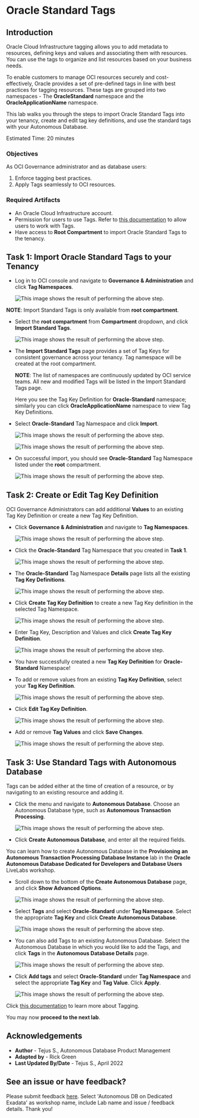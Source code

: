 # Oracle Standard Tags

## Introduction
Oracle Cloud Infrastructure tagging allows you to add metadata to resources, defining keys and values and associating them with resources. You can use the tags to organize and list resources based on your business needs.

To enable customers to manage OCI resources securely and cost-effectively, Oracle provides a set of pre-defined tags in line with best practices for tagging resources. These tags are grouped into two namespaces - The **OracleStandard** namespace and the **OracleApplicationName** namespace.

This lab walks you through the steps to import Oracle Standard Tags into your tenancy, create and edit tag key definitions, and use the standard tags with your Autonomous Database.

Estimated Time: 20 minutes

### Objectives

As OCI Governance administrator and as database users:
1. Enforce tagging best practices.
2. Apply Tags seamlessly to OCI resources.


### Required Artifacts

- An Oracle Cloud Infrastructure account.
- Permission for users to use Tags. Refer to [this documentation](https://docs.oracle.com/en-us/iaas/Content/Tagging/Tasks/managingtagsandtagnamespaces.htm#Who) to allow users to work with Tags.
- Have access to **Root Compartment** to import Oracle Standard Tags to the tenancy.


## Task 1: Import Oracle Standard Tags to your Tenancy

- Log in to OCI console and navigate to **Governance & Administration** and click **Tag Namespaces**.

    ![This image shows the result of performing the above step.](./images/tag2.png " ")

**NOTE**: Import Standard Tags is only available from **root compartment**.

- Select the **root compartment** from **Compartment** dropdown, and click **Import Standard Tags**.

    ![This image shows the result of performing the above step.](./images/tag3.png " ")

- The **Import Standard Tags** page provides a set of Tag Keys for consistent governance across your tenancy. Tag namespace will be created at the root compartment.

    **NOTE**: The list of namespaces are continuously updated by OCI service teams. All new and modified Tags will be listed in the Import Standard Tags page.

    Here you see the Tag Key Definition for **Oracle-Standard** namespace; similarly you can click **OracleApplicationName** namespace to view Tag Key Definitions.

- Select **Oracle-Standard** Tag Namespace and click **Import**.

    ![This image shows the result of performing the above step.](./images/tag4.png " ")

    ![This image shows the result of performing the above step.](./images/tag5.png " ")

- On successful import, you should see **Oracle-Standard** Tag Namespace listed under the **root** compartment.

    ![This image shows the result of performing the above step.](./images/tag6.png " ")

## Task 2: Create or Edit Tag Key Definition

OCI Governance Administrators can add additional **Values** to an existing Tag Key Definition or create a new Tag Key Definition.

- Click **Governance & Administration** and navigate to **Tag Namespaces**.

    ![This image shows the result of performing the above step.](./images/tag2.png " ")

- Click the **Oracle-Standard** Tag Namespace that you created in **Task 1**.

    ![This image shows the result of performing the above step.](./images/tag6.png " ")

- The **Oracle-Standard** Tag Namespace **Details** page lists all the existing **Tag Key Definitions**.

    ![This image shows the result of performing the above step.](./images/tag8.png " ")

- Click **Create Tag Key Definition** to create a new Tag Key definition in the selected Tag Namespace.

    ![This image shows the result of performing the above step.](./images/tag9.png " ")

- Enter Tag Key, Description and Values and click **Create Tag Key Definition**.

    ![This image shows the result of performing the above step.](./images/tag10.png " ")

- You have successfully created a new **Tag Key Definition** for **Oracle-Standard** Namespace!

- To add or remove values from an existing **Tag Key Definition**, select your **Tag Key Definition**.

    ![This image shows the result of performing the above step.](./images/tag11.png " ")

- Click **Edit Tag Key Definition**.

    ![This image shows the result of performing the above step.](./images/tag12.png " ")

- Add or remove **Tag Values** and click **Save Changes**.

    ![This image shows the result of performing the above step.](./images/tag13.png " ")


## Task 3: Use Standard Tags with Autonomous Database

Tags can be added either at the time of creation of a resource, or by navigating to an existing resource and adding it.

- Click the menu and navigate to **Autonomous Database**. Choose an Autonomous Database type, such as **Autonomous Transaction Processing**.

    ![This image shows the result of performing the above step.](./images/tag14.png " ")

- Click **Create Autonomous Database**, and enter all the required fields.

You can learn how to create Autonomous Database in the **Provisioning an Autonomous Transaction Processing Database Instance** lab in the **Oracle Autonomous Database Dedicated for Developers and Database Users** LiveLabs workshop.

- Scroll down to the bottom of the **Create Autonomous Database** page, and click **Show Advanced Options**.

    ![This image shows the result of performing the above step.](./images/tag15.png " ")

- Select **Tags** and select **Oracle-Standard** under **Tag Namespace**. Select the appropriate **Tag Key** and click **Create Autonomous Database**.

    ![This image shows the result of performing the above step.](./images/tag16.png " ")

- You can also add Tags to an existing Autonomous Database. Select the Autonomous Database in which you would like to add the Tags, and click **Tags** in the **Autonomous Database Details** page.

    ![This image shows the result of performing the above step.](./images/tag17.png " ")

- Click **Add tags** and select **Oracle-Standard** under **Tag Namespace** and select the appropriate **Tag Key** and **Tag Value**. Click **Apply**.

    ![This image shows the result of performing the above step.](./images/tag18.png " ")

Click [this documentation](https://docs.oracle.com/en/cloud/paas/autonomous-database/myyyc/index.html) to learn more about Tagging.

You may now **proceed to the next lab**.

## Acknowledgements

- **Author** - Tejus S., Autonomous Database Product Management
- **Adapted by** -  Rick Green
- **Last Updated By/Date** - Tejus S., April 2022

## See an issue or have feedback?  
Please submit feedback [here](https://apexapps.oracle.com/pls/apex/f?p=133:1:::::P1_FEEDBACK:1).   Select 'Autonomous DB on Dedicated Exadata' as workshop name, include Lab name and issue / feedback details. Thank you!
